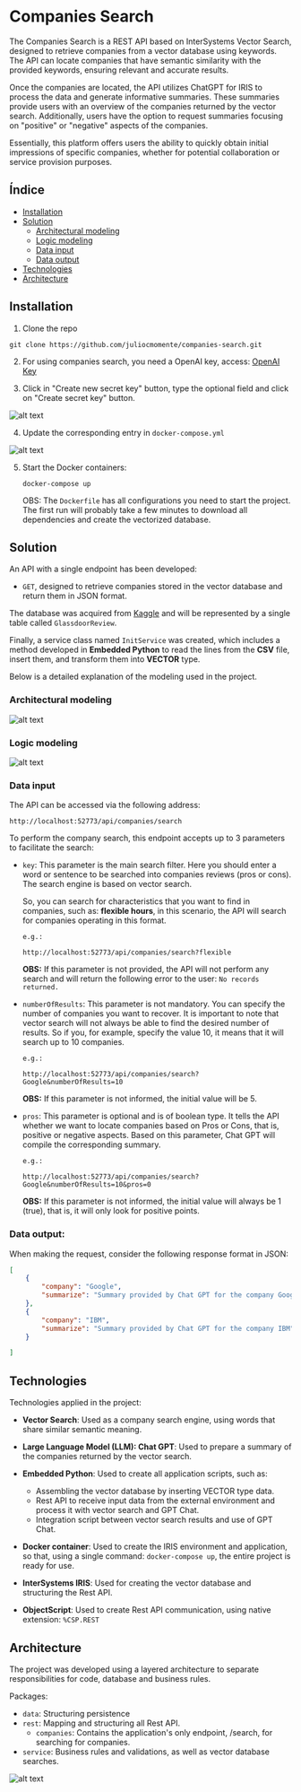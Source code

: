 # Companies Search
The Companies Search is a REST API based on InterSystems Vector Search, designed to retrieve companies from a vector database using keywords. The API can locate companies that have semantic similarity with the provided keywords, ensuring relevant and accurate results.

Once the companies are located, the API utilizes ChatGPT for IRIS to process the data and generate informative summaries. These summaries provide users with an overview of the companies returned by the vector search. Additionally, users have the option to request summaries focusing on "positive" or "negative" aspects of the companies.

Essentially, this platform offers users the ability to quickly obtain initial impressions of specific companies, whether for potential collaboration or service provision purposes.

## Índice

- [Installation](#Installation)
- [Solution](#Solution)
    - [Architectural modeling](#Architectural-modelingl)
    - [Logic modeling](#Logic-modeling)
    - [Data input](#Data-input)
    - [Data output](#Data-output)
- [Technologies](#Technologies)
- [Architecture](#Architecture)


## Installation

1. Clone the repo
```Shell
git clone https://github.com/juliocmomente/companies-search.git
```

2. For using companies search, you need a OpenAI key, access: [OpenAI Key](https://platform.openai.com/api-keys)

3. Click in "Create new secret key" button, type the optional field and click on "Create secret key" button.

![alt text](/src/dc/assets/create-new-secret-key.png)

4. Update the corresponding entry in `docker-compose.yml`

![alt text](/src/dc/assets/docker-compose-example.png)

5. Start the Docker containers:
    ```Shell
    docker-compose up
    ```
    OBS: The `Dockerfile` has all configurations you need to start the project. The first run will probably take a few minutes to download all dependencies and create the vectorized database.

## Solution

An API with a single endpoint has been developed:

* `GET`, designed to retrieve companies stored in the vector database and return them in JSON format.

The database was acquired from [Kaggle](#https://www.kaggle.com/datasets/davidgauthier/glassdoor-job-reviews/data) and will be represented by a single table called `GlassdoorReview`.

Finally, a service class named `InitService` was created, which includes a method developed in **Embedded Python** to read the lines from the **CSV** file, insert them, and transform them into **VECTOR** type.

Below is a detailed explanation of the modeling used in the project.

### Architectural modeling

![alt text](/src/dc/assets/architectural-modeling.png)

### Logic modeling

![alt text](/src/dc/assets/logic-modeling.png)

### Data input

The API can be accessed via the following address: 

```Shell 
http://localhost:52773/api/companies/search
```
To perform the company search, this endpoint accepts up to 3 parameters to facilitate the search:

* `key`: This parameter is the main search filter. Here you should enter a word or sentence to be searched into companies reviews (pros or cons). The search engine is based on vector search. 

    So, you can search for characteristics that you want to find in companies, such as: **flexible hours**, in this scenario, the API will search for companies operating in this format.

    `e.g.:` 
    ```Shell
    http://localhost:52773/api/companies/search?flexible
    ```

    **OBS:** If this parameter is not provided, the API will not perform any search and will return the following error to the user: `No records returned.`

* `numberOfResults`: This parameter is not mandatory. You can specify the number of companies you want to recover. It is important to note that vector search will not always be able to find the desired number of results. So if you, for example, specify the value 10, it means that it will search up to 10 companies.

    `e.g.:` 
    ```Shell
    http://localhost:52773/api/companies/search?Google&numberOfResults=10
    ```

    **OBS:** If this parameter is not informed, the initial value will be 5.

* `pros`: This parameter is optional and is of boolean type. It tells the API whether we want to locate companies based on Pros or Cons, that is, positive or negative aspects. Based on this parameter, Chat GPT will compile the corresponding summary.

    `e.g.:` 
    ```Shell
    http://localhost:52773/api/companies/search?Google&numberOfResults=10&pros=0
    ```
    **OBS:** If this parameter is not informed, the initial value will always be 1 (true), that is, it will only look for positive points.

### Data output:

When making the request, consider the following response format in JSON:

````json
[
    {
        "company": "Google",
        "summarize": "Summary provided by Chat GPT for the company Google"
    },
    {
        "company": "IBM",
        "summarize": "Summary provided by Chat GPT for the company IBM"
    }

]
````

## Technologies

Technologies applied in the project:
- **Vector Search**: Used as a company search engine, using words that share similar semantic meaning.
    
- **Large Language Model (LLM): Chat GPT**: Used to prepare a summary of the companies returned by the vector search.

- **Embedded Python**: Used to create all application scripts, such as:
    - Assembling the vector database by inserting VECTOR type data.
    - Rest API to receive input data from the external environment and process it with vector search and GPT Chat.
    - Integration script between vector search results and use of GPT Chat.

- **Docker container**: Used to create the IRIS environment and application, so that, using a single command: `docker-compose up`, the entire project is ready for use.

- **InterSystems IRIS**: Used for creating the vector database and structuring the Rest API.

- **ObjectScript**: Used to create Rest API communication, using native extension: `%CSP.REST`

## Architecture

The project was developed using a layered architecture to separate responsibilities for code, database and business rules.

Packages: 
* `data`: Structuring persistence
* `rest`: Mapping and structuring all Rest API.
    * `companies`: Contains the application's only endpoint, /search, for searching for companies.
* `service`: Business rules and validations, as well as vector database searches.

![alt text](/src/dc/assets/packages.png)





